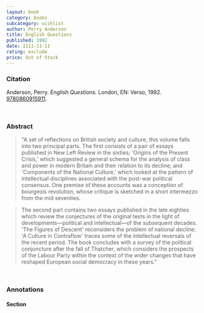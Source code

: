 ```yaml
---
layout: book
category: books
subcategory: wishlist
author: Perry Anderson
title: English Questions
published: 1992
date: 1111-11-11
rating: exclude
price: Out of Stock
---
```


### Citation

Anderson, Perry. *English Questions.* London, EN: Verso, 1992. [9780860915911](https://www.versobooks.com/en-ca/products/1371-english-questions).

<br>

### Abstract

> "A set of reflections on British society and culture, this volume falls into two principal parts. The first consists of a pair of essays published in New Left Review in the sixties; 'Origins of the Present Crisis,' which suggested a general schema for the analysis of class and power in modern Britain and their relation to its decline; and 'Components of the National Culture,' which looked at the pattern of intellectual disciplines associated with the post-war political consensus. One premise of these accounts was a conception of bourgeois revolution, whose critique is sketched in a short intermezzo from the mid seventies.

> The second part contains two essays published in the late eighties which review the conjectures of the original texts in the light of developments—political and intellectual—of the subsequent decades. 'The Figures of Descent' reconsiders the problem of national decline; 'A Culture in Contraflow' traces some of the intellectual reversals of the recent period. The book concludes with a survey of the political conjuncture after the fall of Thatcher, which considers the prospects of the Labour Party within the context of the wider changes that have reshaped European social democracy in these years."

<br>

### Annotations

#### Section

<br>
